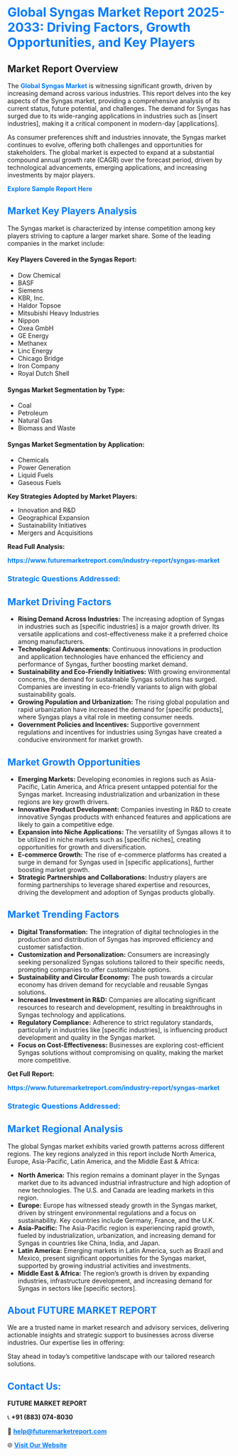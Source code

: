 <h1 style="color: #007BFF;">Global Syngas Market Report 2025-2033: Driving Factors, Growth Opportunities, and Key Players</h1>

<section id="overview">
<h2>Market Report Overview</h2>
<p>The <a href="https://www.futuremarketreport.com/industry-report/syngas-market" style="color: #007BFF; text-decoration: none;"><strong>Global Syngas Market</strong></a> is witnessing significant growth, driven by increasing demand across various industries. This report delves into the key aspects of the Syngas market, providing a comprehensive analysis of its current status, future potential, and challenges. The demand for Syngas has surged due to its wide-ranging applications in industries such as [insert industries], making it a critical component in modern-day [applications].</p>
<p>As consumer preferences shift and industries innovate, the Syngas market continues to evolve, offering both challenges and opportunities for stakeholders. The global market is expected to expand at a substantial compound annual growth rate (CAGR) over the forecast period, driven by technological advancements, emerging applications, and increasing investments by major players.</p>
</section>

<section id="overview">
<p><a href="https://www.futuremarketreport.com/request-sample/reportId=87374" style="color: #007BFF; text-decoration: none;"><strong>Explore Sample Report Here</strong></a></p>
</section>

<section id="key-players">
<h2 style="color: #007BFF;">Market Key Players Analysis</h2>
<p>The Syngas market is characterized by intense competition among key players striving to capture a larger market share. Some of the leading companies in the market include:</p>
<h4>Key Players Covered in the Syngas Report:</h4>
<ul><li>Dow Chemical</li><li>BASF</li><li>Siemens</li><li>KBR, Inc.</li><li>Haldor Topsoe</li><li>Mitsubishi Heavy Industries</li><li>Nippon</li><li>Oxea GmbH</li><li>GE Energy</li><li>Methanex</li><li>Linc Energy</li><li>Chicago Bridge</li><li>Iron Company</li><li>Royal Dutch Shell</li></ul>
<h4>Syngas Market Segmentation by Type:</h4>
<ul><li>Coal</li><li>Petroleum</li><li>Natural Gas</li><li>Biomass and Waste</li></ul>

<h4>Syngas Market Segmentation by Application:</h4>
<ul><li>Chemicals</li><li>Power Generation</li><li>Liquid Fuels</li><li>Gaseous Fuels</li></ul>
<p><strong>Key Strategies Adopted by Market Players:</strong></p>
<ul>
<li>Innovation and R&D</li>
<li>Geographical Expansion</li>
<li>Sustainability Initiatives</li>
<li>Mergers and Acquisitions</li>
</ul>
</section>

<section>
<p><strong>Read Full Analysis: </strong></p><a href="https://www.futuremarketreport.com/industry-report/syngas-market" style="color: #007BFF; text-decoration: none;"><strong>https://www.futuremarketreport.com/industry-report/syngas-market</strong></a>
<h3 style="color: #007BFF;">Strategic Questions Addressed:</h3>
</section>

<section id="driving-factors">
<h2 style="color: #007BFF;">Market Driving Factors</h2>
<ul>
<li><strong>Rising Demand Across Industries:</strong> The increasing adoption of Syngas in industries such as [specific industries] is a major growth driver. Its versatile applications and cost-effectiveness make it a preferred choice among manufacturers.</li>
<li><strong>Technological Advancements:</strong> Continuous innovations in production and application technologies have enhanced the efficiency and performance of Syngas, further boosting market demand.</li>
<li><strong>Sustainability and Eco-Friendly Initiatives:</strong> With growing environmental concerns, the demand for sustainable Syngas solutions has surged. Companies are investing in eco-friendly variants to align with global sustainability goals.</li>
<li><strong>Growing Population and Urbanization:</strong> The rising global population and rapid urbanization have increased the demand for [specific products], where Syngas plays a vital role in meeting consumer needs.</li>
<li><strong>Government Policies and Incentives:</strong> Supportive government regulations and incentives for industries using Syngas have created a conducive environment for market growth.</li>
</ul>
</section>

<section id="growth-opportunities">
<h2 style="color: #007BFF;">Market Growth Opportunities</h2>
<ul>
<li><strong>Emerging Markets:</strong> Developing economies in regions such as Asia-Pacific, Latin America, and Africa present untapped potential for the Syngas market. Increasing industrialization and urbanization in these regions are key growth drivers.</li>
<li><strong>Innovative Product Development:</strong> Companies investing in R&D to create innovative Syngas products with enhanced features and applications are likely to gain a competitive edge.</li>
<li><strong>Expansion into Niche Applications:</strong> The versatility of Syngas allows it to be utilized in niche markets such as [specific niches], creating opportunities for growth and diversification.</li>
<li><strong>E-commerce Growth:</strong> The rise of e-commerce platforms has created a surge in demand for Syngas used in [specific applications], further boosting market growth.</li>
<li><strong>Strategic Partnerships and Collaborations:</strong> Industry players are forming partnerships to leverage shared expertise and resources, driving the development and adoption of Syngas products globally.</li>
</ul>
</section>

<section id="trending-factors">
<h2 style="color: #007BFF;">Market Trending Factors</h2>
<ul>
<li><strong>Digital Transformation:</strong> The integration of digital technologies in the production and distribution of Syngas has improved efficiency and customer satisfaction.</li>
<li><strong>Customization and Personalization:</strong> Consumers are increasingly seeking personalized Syngas solutions tailored to their specific needs, prompting companies to offer customizable options.</li>
<li><strong>Sustainability and Circular Economy:</strong> The push towards a circular economy has driven demand for recyclable and reusable Syngas solutions.</li>
<li><strong>Increased Investment in R&D:</strong> Companies are allocating significant resources to research and development, resulting in breakthroughs in Syngas technology and applications.</li>
<li><strong>Regulatory Compliance:</strong> Adherence to strict regulatory standards, particularly in industries like [specific industries], is influencing product development and quality in the Syngas market.</li>
<li><strong>Focus on Cost-Effectiveness:</strong> Businesses are exploring cost-efficient Syngas solutions without compromising on quality, making the market more competitive.</li>
</ul>
</section>

<section>
<p><strong>Get Full Report: </strong></p><a href="https://www.futuremarketreport.com/industry-report/syngas-market" style="color: #007BFF; text-decoration: none;"><strong>https://www.futuremarketreport.com/industry-report/syngas-market</strong></a>
<h3 style="color: #007BFF;">Strategic Questions Addressed:</h3>
</section>


<section id="regional-analysis">
<h2 style="color: #007BFF;">Market Regional Analysis</h2>
<p>The global Syngas market exhibits varied growth patterns across different regions. The key regions analyzed in this report include North America, Europe, Asia-Pacific, Latin America, and the Middle East & Africa:</p>
<ul>
<li><strong>North America:</strong> This region remains a dominant player in the Syngas market due to its advanced industrial infrastructure and high adoption of new technologies. The U.S. and Canada are leading markets in this region.</li>
<li><strong>Europe:</strong> Europe has witnessed steady growth in the Syngas market, driven by stringent environmental regulations and a focus on sustainability. Key countries include Germany, France, and the U.K.</li>
<li><strong>Asia-Pacific:</strong> The Asia-Pacific region is experiencing rapid growth, fueled by industrialization, urbanization, and increasing demand for Syngas in countries like China, India, and Japan.</li>
<li><strong>Latin America:</strong> Emerging markets in Latin America, such as Brazil and Mexico, present significant opportunities for the Syngas market, supported by growing industrial activities and investments.</li>
<li><strong>Middle East & Africa:</strong> The region’s growth is driven by expanding industries, infrastructure development, and increasing demand for Syngas in sectors like [specific sectors].</li>
</ul>
</section>

<footer>
<h2 style="color: #007BFF;">About FUTURE MARKET REPORT</h2>
<p>We are a trusted name in market research and advisory services, delivering actionable insights and strategic support to businesses across diverse industries. Our expertise lies in offering:</p>

<p>Stay ahead in today’s competitive landscape with our tailored research solutions.</p>

<h2 style="color: #007BFF;">Contact Us:</h2>
<p><strong>FUTURE MARKET REPORT</strong></p>
<p>📞 <strong>+91 (883) 074-8030</strong></p>
<p>📧 <strong><a href="mailto:help@futuremarketreport.com" style="color: #007BFF;">help@futuremarketreport.com</a></strong></p>
<p>🌐 <strong><a href="https://www.futuremarketreport.com/" style="color: #007BFF;">Visit Our Website</a></strong></p>
</footer>